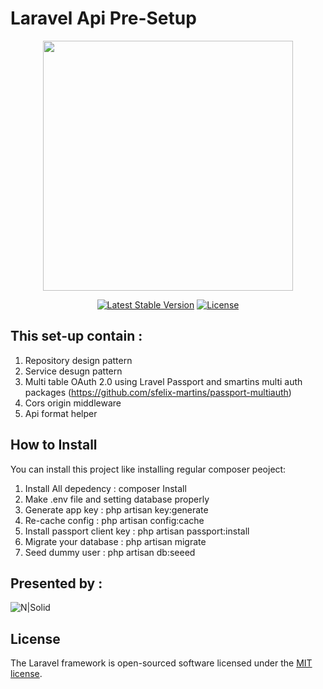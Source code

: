 # Laravel Api Pre-Setup
<p align="center"><img src="https://res.cloudinary.com/dtfbvvkyp/image/upload/v1566331377/laravel-logolockup-cmyk-red.svg" width="400"></p>

<p align="center">
<a href="https://packagist.org/packages/laravel/framework"><img src="https://poser.pugx.org/laravel/framework/v/stable.svg" alt="Latest Stable Version"></a>
<a href="https://packagist.org/packages/laravel/framework"><img src="https://poser.pugx.org/laravel/framework/license.svg" alt="License"></a>
</p>

## This set-up contain :
1. Repository design pattern
2. Service desugn pattern
3. Multi table OAuth 2.0 using Lravel Passport and smartins multi auth packages (https://github.com/sfelix-martins/passport-multiauth)
4. Cors origin middleware
5. Api format helper

## How to Install
You can install this project like installing regular composer peoject:
1. Install All depedency : composer Install
1. Make .env file and setting database properly
1. Generate app key : php artisan key:generate
1. Re-cache config : php artisan config:cache
1. Install passport client key : php artisan passport:install
1. Migrate your database : php artisan migrate
1. Seed dummy user : php artisan db:seeed

## Presented by :
![N|Solid](https://miro.medium.com/max/366/1*bl_W60QmWU_0N7iLSDbxFA.png)

## License
The Laravel framework is open-sourced software licensed under the [MIT license](https://opensource.org/licenses/MIT).
